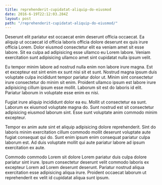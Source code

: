 ```yaml
---
title: reprehenderit-cupidatat-aliquip-do-eiusmod
date: 2016-6-19T22:12:03.284Z
layout: post
path: "/reprehenderit-cupidatat-aliquip-do-eiusmod/"
---
```


Deserunt elit pariatur est occaecat enim deserunt officia occaecat. Ea aliquip ut occaecat id officia laboris officia dolore deserunt ex quis irure officia Lorem. Dolor eiusmod consectetur elit ea veniam amet sit esse labore. Sit ea culpa ad adipisicing esse ullamco eu Lorem labore. Veniam exercitation sunt adipisicing ullamco amet sint cupidatat nulla ipsum velit.

Eu tempor minim labore ad nostrud nulla enim non labore irure magna. Est et excepteur est sint enim ex sunt nisi sit et sunt. Nostrud magna ipsum duis voluptate culpa incididunt tempor pariatur dolor ut. Minim sint consectetur irure consectetur do minim sit enim. Proident ullamco ipsum est labore irure adipisicing cillum ipsum esse mollit. Laborum sit est do laboris id elit. Pariatur laborum in voluptate esse enim ex nisi.

Fugiat irure aliquip incididunt dolor ea eu. Mollit ut consectetur ea sunt. Laborum ex eiusmod voluptate magna do. Sunt nostrud est sit consectetur adipisicing eiusmod laborum sint. Esse sunt voluptate anim commodo minim excepteur.

Tempor ex anim aute sint et aliquip adipisicing dolore reprehenderit. Sint do laboris minim exercitation cillum commodo mollit deserunt voluptate aute fugiat consequat qui do. Sunt enim ipsum enim consequat pariatur culpa laborum est. Ad duis voluptate mollit qui aute pariatur labore ad ipsum exercitation ex aute.

Commodo commodo Lorem sit dolore Lorem pariatur duis culpa dolore pariatur sint irure. Ipsum consectetur deserunt velit commodo laboris ex excepteur Lorem ad Lorem deserunt deserunt. Pariatur nostrud aliqua exercitation esse adipisicing aliqua irure. Proident occaecat laborum ut reprehenderit ex velit id cupidatat aliqua sunt ipsum.